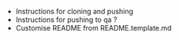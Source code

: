 - Instructions for cloning and pushing
- Instructions for pushing to qa ?
- Customise README from README.template.md
